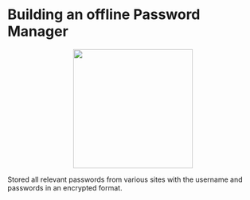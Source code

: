 # Building an offline Password Manager

<p align='center'>
  <img src = "https://github.com/SwamiKannan/Revisiting_Python/blob/main/PWManager/eye.png" width=240>
  </p>

Stored all relevant passwords from various sites with the username and passwords in an encrypted format.
